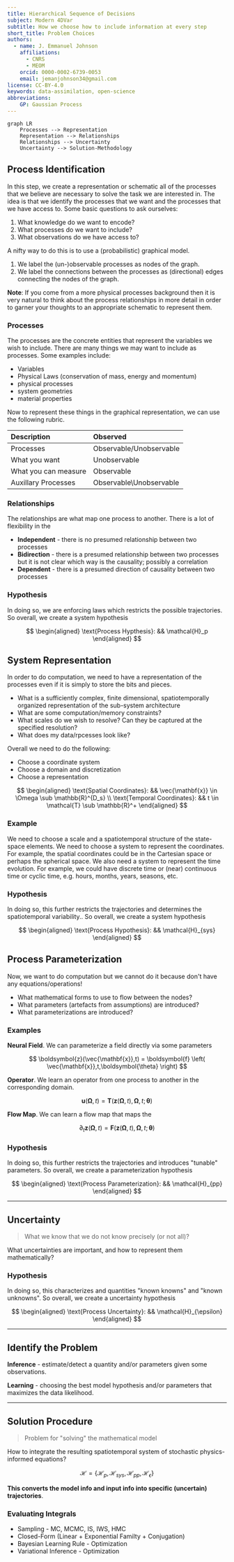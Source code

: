 ```yaml
---
title: Hierarchical Sequence of Decisions
subject: Modern 4DVar
subtitle: How we choose how to include information at every step
short_title: Problem Choices
authors:
  - name: J. Emmanuel Johnson
    affiliations:
      - CNRS
      - MEOM
    orcid: 0000-0002-6739-0053
    email: jemanjohnson34@gmail.com
license: CC-BY-4.0
keywords: data-assimilation, open-science
abbreviations:
    GP: Gaussian Process
---
```




```{mermaid}
graph LR
    Processes --> Representation
    Representation --> Relationships
    Relationships --> Uncertainty
    Uncertainty --> Solution-Methodology
```


## Process Identification

In this step, we create a representation or schematic all of the processes that we believe are necessary to solve the task we are interested in. The idea is that we identify the processes that we want and the processes that we have access to. Some basic questions to ask ourselves:

1. What knowledge do we want to encode?
2. What processes do we want to include?
3. What observations do we have access to?

A nifty way to do this is to use a (probabilistic) graphical model.

1. We label the (un-)observable processes as nodes of the graph.
2. We label the connections between the processes as (directional) edges connecting the nodes of the graph.


**Note**: If you come from a more physical processes background then it is very natural to think about the process relationships in more detail in order to garner your thoughts to an appropriate schematic to represent them.

### Processes

The processes are the concrete entities that represent the variables we wish to include. 
There are many things we may want to include as processes.
Some examples include:

* Variables
* Physical Laws (conservation of mass, energy and momentum)
* physical processes
* system geometries
* material properties

Now to represent these things in the graphical representation, we can use the following rubric.


| Description  | Observed |
|:------------|:-----|
| Processes | Observable/Unobservable |
| What you want  | Unobservable |
| What you can measure | Observable |
| Auxillary Processes | Observable\Unobservable |


### Relationships

The relationships are what map one process to another. 
There is a lot of flexibility in the 


* **Independent** - there is no presumed relationship between two processes
* **Bidirection** - there is a presumed relationship between two processes but it is not clear which way is the causality; possibly a correlation
* **Dependent** - there is a presumed direction of causality between two processes


### Hypothesis

In doing so, we are enforcing laws which restricts the possible trajectories.
So overall, we create a system hypothesis

$$
\begin{aligned}
\text{Process Hypthesis}: && \mathcal{H}_p
\end{aligned}
$$


## System Representation

In order to do computation, we need to have a representation of the processes even if it is simply to store the bits and pieces.

* What is a sufficiently complex, finite dimensional, spatiotemporally organized representation of the sub-system architecture
* What are some computation/memory constraints?
* What scales do we wish to resolve? Can they be captured at the specified resolution?
* What does my data/rpcesses look like?

Overall we need to do the following:

* Choose a coordinate system
* Choose a domain and discretization
* Choose a representation

$$
\begin{aligned}
\text{Spatial Coordinates}: && \vec{\mathbf{x}} \in \Omega \sub \mathbb{R}^{D_s} \\
\text{Temporal Coordinates}: && t \in \mathcal{T} \sub \mathbb{R}^+
\end{aligned}
$$


### Example

We need to choose a scale and a spatiotemporal structure of the state-space elements.
We need to choose a system to represent the coordinates.
For example, the spatial coordinates could be in the Cartesian space or perhaps the spherical space.
We also need a system to represent the time evolution.
For example, we could have discrete time or (near) continuous time or cyclic time, e.g. hours, months, years, seasons, etc.


### Hypothesis

In doing so, this further restricts the trajectories and determines the spatiotemporal variability..
So overall, we create a system hypothesis

$$
\begin{aligned}
\text{Process Hypothesis}: && \mathcal{H}_{sys}
\end{aligned}
$$



## Process Parameterization


Now, we want to do computation but we cannot do it because don't have any equations/operations!

* What mathematical forms to use to flow between the nodes?
* What parameters (artefacts from assumptions) are introduced?
* What parameterizations are introduced?


### Examples


**Neural Field**. 
We can parameterize a field directly via some parameters

$$
\boldsymbol{z}(\vec{\mathbf{x}},t) = \boldsymbol{f}
\left( \vec{\mathbf{x}},t,\boldsymbol{\theta} \right) 
$$

**Operator**.
We learn an operator from one process to another in the corresponding domain.

$$
\boldsymbol{u}(\boldsymbol{\Omega},t) = \boldsymbol{T}
\left( 
  \boldsymbol{z}\left(
    \boldsymbol{\Omega},t
    \right), \boldsymbol{\Omega}, t; \boldsymbol{\theta}
\right)
$$

**Flow Map**.
We can learn a flow map that maps the 

$$
\partial_t\boldsymbol{z}(\boldsymbol{\Omega},t) = \boldsymbol{F}
\left( 
  \boldsymbol{z}\left(
    \boldsymbol{\Omega},t
    \right), \boldsymbol{\Omega}, t; \boldsymbol{\theta}
\right)
$$

### Hypothesis

In doing so, this further restricts the trajectories and introduces "tunable" parameters.
So overall, we create a parameterization hypothesis

$$
\begin{aligned}
\text{Process Parameterization}: && \mathcal{H}_{pp}
\end{aligned}
$$


---

## Uncertainty

> What we know that we do not know precisely (or not all)?

What uncertainties are important, and how to represent them mathematically?

### Hypothesis

In doing so, this characterizes and quantities "known knowns" and "known unknowns".
So overall, we create a uncertainty hypothesis

$$
\begin{aligned}
\text{Process Uncertainty}: && \mathcal{H}_{\epsilon}
\end{aligned}
$$


---
## Identify the Problem

**Inference** - estimate/detect a quantity and/or parameters given some observations.

**Learning** - choosing the best model hypothesis and/or parameters that maximizes the data likelihood.



---
## Solution Procedure

> Problem for "solving" the mathematical model

How to integrate the resulting spatiotemporal system of stochastic physics-informed equations?

$$
\mathcal{H} = \left\{ 
  \mathcal{H}_{p},\mathcal{H}_{sys},\mathcal{H}_{pp},\mathcal{H}_{\epsilon}
\right\}
$$

**This converts the model info and input info into specific (uncertain) trajectories**.

### Evaluating Integrals

* Sampling - MC, MCMC, IS, IWS, HMC
* Closed-Form (Linear + Exponential Familty + Conjugation)
* Bayesian Learning Rule - Optimization
* Variational Inference - Optimization